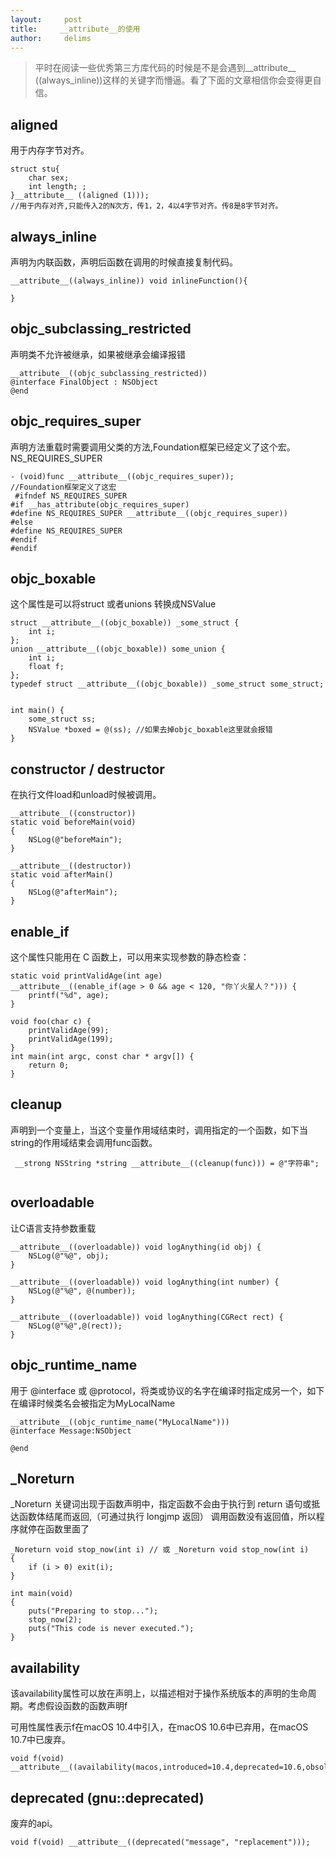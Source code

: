 ```yaml
---
layout:     post
title:     __attribute__的使用
author:     delims
---
```


>平时在阅读一些优秀第三方库代码的时候是不是会遇到__attribute__ ((always\_inline))这样的关键字而懵逼。看了下面的文章相信你会变得更自信。

## aligned 
用于内存字节对齐。

```
struct stu{
    char sex;
    int length; ;
}__attribute__ ((aligned (1)));
//用于内存对齐,只能传入2的N次方，传1，2，4以4字节对齐。传8是8字节对齐。

```
## always\_inline 
声明为内联函数，声明后函数在调用的时候直接复制代码。

```
__attribute__((always_inline)) void inlineFunction(){
	
}
```

## objc\_subclassing\_restricted 
声明类不允许被继承，如果被继承会编译报错

```
__attribute__((objc_subclassing_restricted))
@interface FinalObject : NSObject
@end

```
## objc\_requires\_super
 声明方法重载时需要调用父类的方法,Foundation框架已经定义了这个宏。NS_REQUIRES_SUPER

```
- (void)func __attribute__((objc_requires_super));
//Foundation框架定义了这宏
 #ifndef NS_REQUIRES_SUPER
#if __has_attribute(objc_requires_super)
#define NS_REQUIRES_SUPER __attribute__((objc_requires_super))
#else
#define NS_REQUIRES_SUPER
#endif
#endif
```

## objc_boxable 
这个属性是可以将struct 或者unions 转换成NSValue

```
struct __attribute__((objc_boxable)) _some_struct {
    int i;
};
union __attribute__((objc_boxable)) some_union {
    int i;
    float f;
};
typedef struct __attribute__((objc_boxable)) _some_struct some_struct;


int main() {
    some_struct ss;
    NSValue *boxed = @(ss); //如果去掉objc_boxable这里就会报错
}

```
## constructor / destructor 
在执行文件load和unload时候被调用。

```
__attribute__((constructor))
static void beforeMain(void)
{
    NSLog(@"beforeMain");
}

__attribute__((destructor))
static void afterMain()
{
    NSLog(@"afterMain");
}

```
## enable_if 
这个属性只能用在 C 函数上，可以用来实现参数的静态检查：
```
static void printValidAge(int age)
__attribute__((enable_if(age > 0 && age < 120, "你丫火星人？"))) {
    printf("%d", age);
}

void foo(char c) {
    printValidAge(99);
    printValidAge(199);
}
int main(int argc, const char * argv[]) {
    return 0;
}
```
## cleanup

声明到一个变量上，当这个变量作用域结束时，调用指定的一个函数，如下当string的作用域结束会调用func函数。

```
 __strong NSString *string __attribute__((cleanup(func))) = @"字符串";
 
```
## overloadable
让C语言支持参数重载

```
__attribute__((overloadable)) void logAnything(id obj) {
    NSLog(@"%@", obj);
}

__attribute__((overloadable)) void logAnything(int number) {
    NSLog(@"%@", @(number));
}

__attribute__((overloadable)) void logAnything(CGRect rect) {
    NSLog(@"%@",@(rect));
}
```

## objc\_runtime\_name
用于 @interface 或 @protocol，将类或协议的名字在编译时指定成另一个，如下在编译时候类名会被指定为MyLocalName

```
__attribute__((objc_runtime_name("MyLocalName")))
@interface Message:NSObject

@end

```

## _Noreturn

_Noreturn 关键词出现于函数声明中，指定函数不会由于执行到 return 语句或抵达函数体结尾而返回,（可通过执行 longjmp 返回）
调用函数没有返回值，所以程序就停在函数里面了

```
_Noreturn void stop_now(int i) // 或 _Noreturn void stop_now(int i)
{
    if (i > 0) exit(i);
}

int main(void)
{
    puts("Preparing to stop...");
    stop_now(2);
    puts("This code is never executed.");
}
```
## availability
该availability属性可以放在声明上，以描述相对于操作系统版本的声明的生命周期。考虑假设函数的函数声明f

可用性属性表示f在macOS 10.4中引入，在macOS 10.6中已弃用，在macOS 10.7中已废弃。


```
void f(void) __attribute__((availability(macos,introduced=10.4,deprecated=10.6,obsoleted=10.7)));

```
## deprecated (gnu::deprecated)
废弃的api。

```
void f(void) __attribute__((deprecated("message", "replacement")));

```

